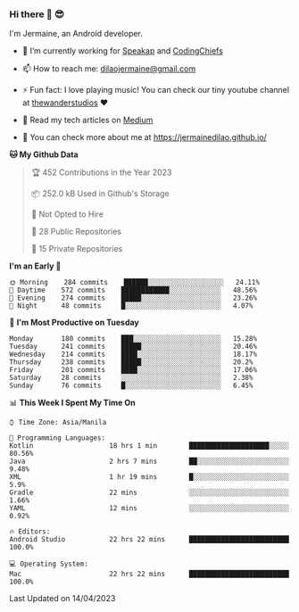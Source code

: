 ### Hi there 👋 😎
I'm Jermaine, an Android developer.

- 🔭 I’m currently working for [Speakap](https://www.speakap.com/) and [CodingChiefs](https://codingchiefs.com/en/)

- 📫 How to reach me: dilaojermaine@gmail.com

- ⚡ Fun fact: I love playing music! You can check our tiny youtube channel at [thewanderstudios](https://www.youtube.com/thewanderstudios) ♥️

- 📖 Read my tech articles on [Medium](https://jermainedilao.medium.com/)

- 👀 You can check more about me at https://jermainedilao.github.io/

<!--
**jermainedilao/jermainedilao** is a ✨ _special_ ✨ repository because its `README.md` (this file) appears on your GitHub profile.

Here are some ideas to get you started:

- 🔭 I’m currently working on ...
- 🌱 I’m currently learning ...
- 👯 I’m looking to collaborate on ...
- 🤔 I’m looking for help with ...
- 💬 Ask me about ...
- 📫 How to reach me: ...
- 😄 Pronouns: ...
- ⚡ Fun fact: ...
-->

<!--START_SECTION:waka-->
**🐱 My Github Data** 

> 🏆 452 Contributions in the Year 2023
 > 
> 📦 252.0 kB Used in Github's Storage 
 > 
> 🚫 Not Opted to Hire
 > 
> 📜 28 Public Repositories 
 > 
> 🔑 15 Private Repositories  
 > 
**I'm an Early 🐤** 

```text
🌞 Morning    284 commits    ██████░░░░░░░░░░░░░░░░░░░   24.11% 
🌆 Daytime    572 commits    ████████████░░░░░░░░░░░░░   48.56% 
🌃 Evening    274 commits    █████░░░░░░░░░░░░░░░░░░░░   23.26% 
🌙 Night      48 commits     █░░░░░░░░░░░░░░░░░░░░░░░░   4.07%

```
📅 **I'm Most Productive on Tuesday** 

```text
Monday       180 commits    ███░░░░░░░░░░░░░░░░░░░░░░   15.28% 
Tuesday      241 commits    █████░░░░░░░░░░░░░░░░░░░░   20.46% 
Wednesday    214 commits    ████░░░░░░░░░░░░░░░░░░░░░   18.17% 
Thursday     238 commits    █████░░░░░░░░░░░░░░░░░░░░   20.2% 
Friday       201 commits    ████░░░░░░░░░░░░░░░░░░░░░   17.06% 
Saturday     28 commits     ░░░░░░░░░░░░░░░░░░░░░░░░░   2.38% 
Sunday       76 commits     █░░░░░░░░░░░░░░░░░░░░░░░░   6.45%

```


📊 **This Week I Spent My Time On** 

```text
⌚︎ Time Zone: Asia/Manila

💬 Programming Languages: 
Kotlin                   18 hrs 1 min        ████████████████████░░░░░   80.56% 
Java                     2 hrs 7 mins        ██░░░░░░░░░░░░░░░░░░░░░░░   9.48% 
XML                      1 hr 19 mins        █░░░░░░░░░░░░░░░░░░░░░░░░   5.9% 
Gradle                   22 mins             ░░░░░░░░░░░░░░░░░░░░░░░░░   1.66% 
YAML                     12 mins             ░░░░░░░░░░░░░░░░░░░░░░░░░   0.92%

🔥 Editors: 
Android Studio           22 hrs 22 mins      █████████████████████████   100.0%

💻 Operating System: 
Mac                      22 hrs 22 mins      █████████████████████████   100.0%

```


 Last Updated on 14/04/2023
<!--END_SECTION:waka-->
